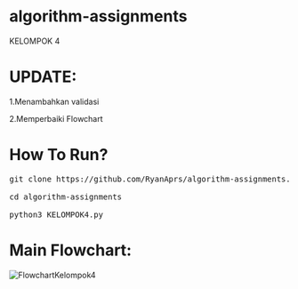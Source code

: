 # algorithm-assignments
KELOMPOK 4


 # UPDATE:

1.Menambahkan validasi

2.Memperbaiki Flowchart



# How To Run?

<pre>git clone https://github.com/RyanAprs/algorithm-assignments.gitM

cd algorithm-assignments

python3 KELOMPOK4.py</pre>

# Main Flowchart:



![FlowchartKelompok4](https://github.com/RyanAprs/algorithm-assignments/assets/127333304/3adfb593-a4ac-4d9e-9485-1488c440f43a)


